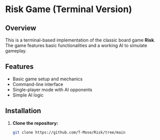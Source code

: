 # Risk Game (Terminal Version)

## Overview

This is a terminal-based implementation of the classic board game **Risk**. The game features basic functionalities and a working AI to simulate gameplay.

## Features

- Basic game setup and mechanics
- Command-line interface
- Single-player mode with AI opponents
- Simple AI logic

## Installation

1. **Clone the repository:**
   ```sh
   git clone https://github.com/T-Mose/Risk/tree/main
